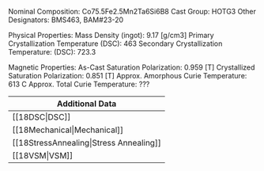 Nominal Composition: Co75.5Fe­­­2.5Mn2Ta6­Si6B8
Cast Group: HOTG3
Other Designators: BMS463, BAM#23-20
 
Physical Properties:
Mass Density (ingot): 9.17 [g/cm3]
Primary Crystallization Temperature (DSC): 463
Secondary Crystallization Temperature: (DSC): 723.3
 
Magnetic Properties:
As-Cast Saturation Polarization: 0.959 [T]
Crystallized Saturation Polarization: 0.851 [T]
Approx. Amorphous Curie Temperature: 613 C
Approx. Total Curie Temperature: ???

| Additional Data                                    |
| -------------------------------------------------- |
| [[18DSC\|DSC]]                            |
| [[18Mechanical\|Mechanical]]              |
| [[18StressAnnealing\|Stress Annealing]]   |
| [[18VSM\|VSM]]                            |
